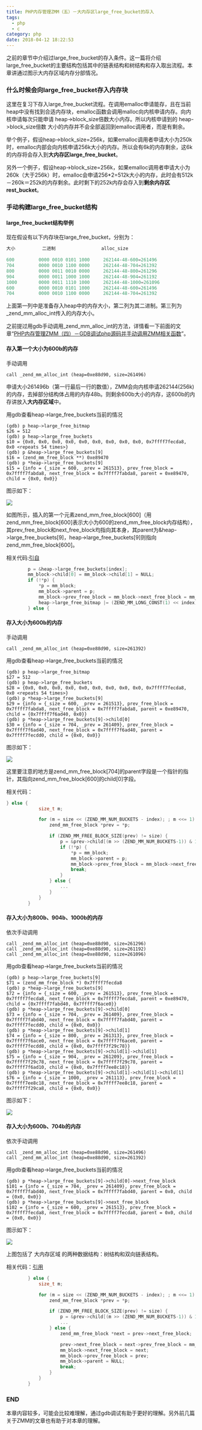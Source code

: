 ```yaml
---
title: PHP内存管理ZMM（五）－大内存区large_free_bucket的存入
tags:
  - php
  - c
category: php
date: 2018-04-12 18:22:53
---
```



之前的章节中介绍过large_free_bucket的存入条件。这一篇将介绍large_free_bucket的主要结构包括其中的链表结构和树结构和存入取出流程。本章讲通过图示大内存区域内存分部情况。

### 什么时候会向large_free_bucket存入内存块

这里在复习下存入large_free_bucket流程。在调用emalloc申请能存，且在当前heap中没有找到合适内存块，emalloc函数会调用malloc向内核申请内存。向内核申请每次只能申请 heap->block_size倍数大小内存。所以内核申请到的  heap->block_size倍数 大小的内存并不会全部返回到emalloc调用者，而是有剩余。

举个例子，假设heap->block_size=256k，如果emalloc调用者申请大小为250k时，emalloc内部会向内核申请256k大小的内存。所以会有6k的内存剩余，这6k的内存将会存入到**大内存区large_free_bucket**。

另外一个例子，假设heap->block_size=256k，如果emalloc调用者申请大小为260k（大于256k）时，emalloc会申请256*2=512k大小的内存，此时会有512k－260k＝252k的内存剩余。此时剩下的252k内存会存入到**剩余内存区rest_bucket**。

### 手动构建large_free_bucket结构

#### large_free_bucket结构举例

现在假设有以下内存块在large_free_bucket，分别为：

```c
大小			二进制					alloc_size
	
600			0000 0010 0101 1000		262144-48-600=261496
704			0000 0010 1100 0000		262144-48-704=261392
800			0000 0011 0010 0000		262144-48-800=261296
904			0000 0011 1000 1000		262144-48-904=261192
1000		0000 0011 1110 1000		262144-48-1000=261096
600			0000 0010 0101 1000		262144-48-600=261496
704			0000 0010 1100 0000		262144-48-704=261392
```

上面第一列中是准备存入heap中的内存大小，第二列为其二进制。第三列为_zend_mm_alloc_int传入的内存大小。


<!--more-->
之前提过用gdb手动调用_zend_mm_alloc_int的方法，详情看一下前面的文章“[PHP内存管理ZMM（四）－GDB调试php源码并手动调用ZMM相关函数](http://petrie.github.io/2018/04/11/php-zend-gdb-call/)”。

#### 存入第一个大小为600b的内存

手动调用

```shell
call _zend_mm_alloc_int (heap=0xe88d90, size=261496)
```

申请大小261496b（第一行最后一行的数值），ZMM会向内核申请262144(256k)的内存，去掉部分结构体占用的内存48b。则剩余600b大小的内存，这600b的内存讲放入**大内存区域**中。

用gdb查看heap->large_free_buckets当前的情况

```shell
(gdb) p heap->large_free_bitmap
$26 = 512
(gdb) p heap->large_free_buckets
$10 = {0x0, 0x0, 0x0, 0x0, 0x0, 0x0, 0x0, 0x0, 0x0, 0x7ffff7fecda8, 0x0 <repeats 54 times>}
(gdb) p &heap->large_free_buckets[9]
$16 = (zend_mm_free_block **) 0xe89470
(gdb) p *heap->large_free_buckets[9]
$15 = {info = {_size = 600, _prev = 261513}, prev_free_block = 0x7ffff7fabda8, next_free_block = 0x7ffff7fabda8, parent = 0xe89470, child = {0x0, 0x0}}
```

图示如下：

![](http://on-img.com/chart_image/5acf199ee4b0518eaca92c2f.png)

如图所示，插入的第一个元素zend_mm_free_block[600]（用zend_mm_free_block[600]表示大小为600的zend_mm_free_block内存结构），其prev_free_block和next_free_block均指向其本身，其parent为&heap->large_free_buckets[9]，heap->large_free_buckets[9]则指向zend_mm_free_block[600]。

相关代码:[引自](https://github.com/php/php-src/blob/9c1d686748cdb46e2f80a9bc800df0015fb709b1/Zend/zend_alloc.c#L739)

```c
		p = &heap->large_free_buckets[index];
		mm_block->child[0] = mm_block->child[1] = NULL;
		if (!*p) {
			*p = mm_block;
			mm_block->parent = p;
			mm_block->prev_free_block = mm_block->next_free_block = mm_block;
			heap->large_free_bitmap |= (ZEND_MM_LONG_CONST(1) << index);
		} else {
```

#### 存入大小为600b的内存

手动调用

```shell
call _zend_mm_alloc_int (heap=0xe88d90, size=261392)
```

用gdb查看heap->large_free_buckets当前的情况

```shell
(gdb) p heap->large_free_bitmap
$27 = 512
(gdb) p heap->large_free_buckets
$28 = {0x0, 0x0, 0x0, 0x0, 0x0, 0x0, 0x0, 0x0, 0x0, 0x7ffff7fecda8, 0x0 <repeats 54 times>}
(gdb) p *heap->large_free_buckets[9]
$29 = {info = {_size = 600, _prev = 261513}, prev_free_block = 0x7ffff7fabda8, next_free_block = 0x7ffff7fabda8, parent = 0xe89470, child = {0x7ffff7f6ad40, 0x0}}
(gdb) p *heap->large_free_buckets[9]->child[0]
$30 = {info = {_size = 704, _prev = 261409}, prev_free_block = 0x7ffff7f6ad40, next_free_block = 0x7ffff7f6ad40, parent = 0x7ffff7fecdd0, child = {0x0, 0x0}}
```

图示如下：



![](http://on-img.com/chart_image/5acf1923e4b02dfcf99d4a6b.png)

这里要注意的地方是zend_mm_free_block[704]的parent字段是一个指针的指针，其指向zend_mm_free_block[600]的child[0]字段。

相关代码：[](https://github.com/php/php-src/blob/9c1d686748cdb46e2f80a9bc800df0015fb709b1/Zend/zend_alloc.c#L746)

```c
} else {
			size_t m;

			for (m = size << (ZEND_MM_NUM_BUCKETS - index); ; m <<= 1) {
				zend_mm_free_block *prev = *p;

				if (ZEND_MM_FREE_BLOCK_SIZE(prev) != size) {
					p = &prev->child[(m >> (ZEND_MM_NUM_BUCKETS-1)) & 1];
					if (!*p) {
						*p = mm_block;
						mm_block->parent = p;
						mm_block->prev_free_block = mm_block->next_free_block = mm_block;
						break;
					}
				} else {
					...
				}
			}
		}
```



#### 存入大小为800b、904b、1000b的内存

依次手动调用

```shell
call _zend_mm_alloc_int (heap=0xe88d90, size=261296)
call _zend_mm_alloc_int (heap=0xe88d90, size=261192)
call _zend_mm_alloc_int (heap=0xe88d90, size=261096)
```

用gdb查看heap->large_free_buckets当前的情况

```shell
(gdb) p heap->large_free_buckets[9]
$71 = (zend_mm_free_block *) 0x7ffff7fecda8
(gdb) p *heap->large_free_buckets[9]
$72 = {info = {_size = 600, _prev = 261513}, prev_free_block = 0x7ffff7fecda8, next_free_block = 0x7ffff7fecda8, parent = 0xe89470, child = {0x7ffff7fabd40, 0x7ffff7f6ace0}}
(gdb) p *heap->large_free_buckets[9]->child[0]
$73 = {info = {_size = 704, _prev = 261409}, prev_free_block = 0x7ffff7fabd40, next_free_block = 0x7ffff7fabd40, parent = 0x7ffff7fecdd0, child = {0x0, 0x0}}
(gdb) p *heap->large_free_buckets[9]->child[1]
$74 = {info = {_size = 800, _prev = 261313}, prev_free_block = 0x7ffff7f6ace0, next_free_block = 0x7ffff7f6ace0, parent = 0x7ffff7fecdd8, child = {0x0, 0x7ffff7f29c78}}
(gdb) p *heap->large_free_buckets[9]->child[1]->child[1]
$75 = {info = {_size = 904, _prev = 261209}, prev_free_block = 0x7ffff7f29c78, next_free_block = 0x7ffff7f29c78, parent = 0x7ffff7f6ad10, child = {0x0, 0x7ffff7ee8c18}}
(gdb) p *heap->large_free_buckets[9]->child[1]->child[1]->child[1]
$76 = {info = {_size = 1000, _prev = 261113}, prev_free_block = 0x7ffff7ee8c18, next_free_block = 0x7ffff7ee8c18, parent = 0x7ffff7f29ca8, child = {0x0, 0x0}}
```

图示如下：

![](http://on-img.com/chart_image/5acf1a4ce4b0f5fa24d00514.png)

#### 存入大小为600b、704b的内存

依次手动调用

```shell
call _zend_mm_alloc_int (heap=0xe88d90, size=261496)
call _zend_mm_alloc_int (heap=0xe88d90, size=261392)
```

用gdb查看heap->large_free_buckets当前的情况

```shell
(gdb) p *heap->large_free_buckets[9]->child[0]->next_free_block
$101 = {info = {_size = 704, _prev = 261409}, prev_free_block = 0x7ffff7fabd40, next_free_block = 0x7ffff7fabd40, parent = 0x0, child = {0x0, 0x0}}
(gdb) p *heap->large_free_buckets[9]->next_free_block
$102 = {info = {_size = 600, _prev = 261513}, prev_free_block = 0x7ffff7fecda8, next_free_block = 0x7ffff7fecda8, parent = 0x0, child = {0x0, 0x0}}
```

图示如下：

![](http://on-img.com/chart_image/5acf2732e4b0518eaca98596.png)

上图包括了 大内存区域 的两种数据结构：树结构和双向链表结构。

相关代码：[引用](https://github.com/php/php-src/blob/9c1d686748cdb46e2f80a9bc800df0015fb709b1/Zend/zend_alloc.c#L760)

```c
		} else {
			size_t m;

			for (m = size << (ZEND_MM_NUM_BUCKETS - index); ; m <<= 1) {
				zend_mm_free_block *prev = *p;

				if (ZEND_MM_FREE_BLOCK_SIZE(prev) != size) {
					p = &prev->child[(m >> (ZEND_MM_NUM_BUCKETS-1)) & 1];
					...
				} else {
					zend_mm_free_block *next = prev->next_free_block;

					prev->next_free_block = next->prev_free_block = mm_block;
					mm_block->next_free_block = next;
					mm_block->prev_free_block = prev;
					mm_block->parent = NULL;
					break;
				}
			}
		}
```



### END

本章内容较多，可能会比较难理解，通过gdb调试有助于更好的理解。另外前几篇关于ZMM的文章也有助于对本章的理解。
